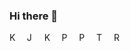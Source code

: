 ### Hi there 👋
<img src="../main/icons/android.svg" alt="Kotlin" width="16" height="16">&nbsp;&nbsp;
<img src="../main/icons/jetpack_compose.svg" alt="Jetpack Compose" width="16" height="16">&nbsp;&nbsp;
<img src="../main/icons/kotlin.svg" alt="Kotlin" width="16" height="16">&nbsp;&nbsp;
<img src="../main/icons/python.svg" alt="Python" width="16" height="16">&nbsp;&nbsp;
<img src="../main/icons/pytorch.svg" alt="Pytorch" width="16" height="16">&nbsp;&nbsp;
<img src="../main/icons/tensorflow.svg" alt="Tensorflow" width="16" height="16">&nbsp;&nbsp;
<img src="../main/icons/react.svg" alt="React" width="16" height="16">&nbsp;&nbsp;

<!--
**ricky-kiva/ricky-kiva** is a ✨ _special_ ✨ repository because its `README.md` (this file) appears on your GitHub profile.

Here are some ideas to get you started:

- 🔭 I’m currently working on ...
- 🌱 I’m currently learning ...
- 👯 I’m looking to collaborate on ...
- 🤔 I’m looking for help with ...
- 💬 Ask me about ...
- 📫 How to reach me: ...
- 😄 Pronouns: ...
- ⚡ Fun fact: ...
-->
